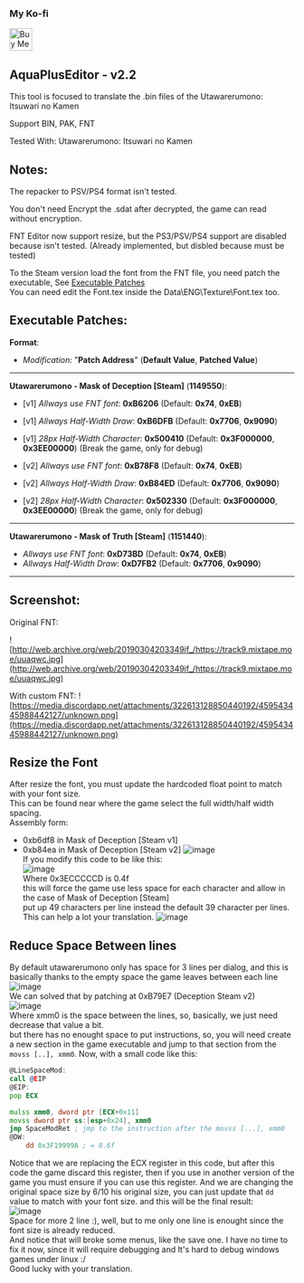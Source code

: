### My Ko-fi
<a href='https://ko-fi.com/Z8Z231I4Z' target='_blank'><img height='40' style='border:0px;height:40px;' src='https://cdn.ko-fi.com/cdn/kofi1.png?v=2' border='0' alt='Buy Me a Coffee at ko-fi.com' /></a>

## AquaPlusEditor - v2.2

This tool is focused to translate the .bin files of the Utawarerumono: Itsuwari no Kamen


Support BIN, PAK, FNT

Tested With: Utawarerumono: Itsuwari no Kamen

## Notes:
The repacker to PSV/PS4 format isn't tested.

You don't need Encrypt the .sdat after decrypted, the game can read without encryption.

FNT Editor now support resize, but the PS3/PSV/PS4 support are disabled because isn't tested.
(Already implemented, but disbled because must be tested)

To the Steam version load the font from the FNT file, you need patch the executable, See [Executable Patches](#executable-patches)  
You can need edit the Font.tex inside the Data\ENG\Texture\Font.tex too.

## Executable Patches:

**Format**:
- *Modification*: "**Patch Address**" (**Default Value**, **Patched Value**)

---
**Utawarerumono - Mask of Deception [Steam]** (**1149550**):


- [v1] *Allways use FNT font*: **0xB6206** (Default: **0x74**, **0xEB**)  
- [v1] *Allways Half-Width Draw*: **0xB6DFB** (Default: **0x7706**, **0x9090**)

- [v1] *28px Half-Width Character*: **0x500410** (Default: **0x3F000000**, **0x3EE00000**) (Break the game, only for debug)

- [v2] *Allways use FNT font*: **0xB78F8** (Default: **0x74**, **0xEB**)  
- [v2] *Allways Half-Width Draw*: **0xB84ED** (Default: **0x7706**, **0x9090**)

- [v2] *28px Half-Width Character*: **0x502330** (Default: **0x3F000000**, **0x3EE00000**) (Break the game, only for debug)

---
**Utawarerumono - Mask of Truth [Steam]** (**1151440**):

- *Allways use FNT font*: **0xD73BD** (Default: **0x74**, **0xEB**)  
- *Allways Half-Width Draw*: **0xD7FB2** (Default: **0x7706**, **0x9090**)

---
## Screenshot:
Original FNT:

![http://web.archive.org/web/20190304203349if_/https://track9.mixtape.moe/uuaqwc.jpg](http://web.archive.org/web/20190304203349if_/https://track9.mixtape.moe/uuaqwc.jpg)

With custom FNT:
![https://media.discordapp.net/attachments/322613128850440192/459543445988442127/unknown.png](https://media.discordapp.net/attachments/322613128850440192/459543445988442127/unknown.png)



## Resize the Font
After resize the font, you must update the hardcoded float point to match with your font size.  
This can be found near where the game select the full width/half width spacing.  
Assembly form: 
- 0xb6df8 in Mask of Deception [Steam v1]
- 0xb84ea in Mask of Deception [Steam v2]
![image](https://user-images.githubusercontent.com/10576957/170355606-61a7204d-45db-42d6-ae7c-ebd2e2498f25.png)  
If you modify this code to be like this:  
![image](https://user-images.githubusercontent.com/10576957/170356696-8a4c008f-217e-421d-988f-5080e292196e.png)  
Where 0x3ECCCCCD is 0.4f  
this will force the game use less space for each character and allow in the case of Mask of Deception [Steam]  
put up 49 characters per line instead the default 39 character per lines. This can help a lot your translation.
![image](https://user-images.githubusercontent.com/10576957/170357116-b011cad0-4664-45be-a530-190338ab4597.png)


## Reduce Space Between lines
By default utawarerumono only has space for 3 lines per dialog, and this is basically thanks to the empty space the game leaves between each line  
![image](https://user-images.githubusercontent.com/10576957/172342738-838eaa68-4d54-4de9-95aa-4aa46c232908.png)  
We can solved that by patching at 0xB79E7 (Deception Steam v2)  
![image](https://user-images.githubusercontent.com/10576957/172341333-6685fca0-1e1b-4045-8a7b-f4db13557f40.png)  
Where xmm0 is the space between the lines, so, basically, we just need decrease that value a bit.  
but there has no enought space to put instructions, so, you will need create a new section in the game executable and jump to that section from the `movss [..], xmm0`.
Now, with a small code like this:  
```asm
@LineSpaceMod:
call @EIP
@EIP:
pop ECX

mulss xmm0, dword ptr [ECX+0x11]
movss dword ptr ss:[esp+0x24], xmm0
jmp SpaceModRet ; jmp to the instruction after the movss [...], xmm0
@DW:
	dd 0x3F19999A ; = 0.6f
```
Notice that we are replacing the ECX register in this code, but after this code the game discard this register, then if you use in another version of the game you must ensure if you can use this register.
And we are changing the original space size by 6/10 his original size, you can just update that `dd` value to match with your font size.
and this will be the final result:  
![image](https://user-images.githubusercontent.com/10576957/172343484-6b32e4c3-b396-4ede-927f-8422502cc876.png)  
Space for more 2 line :), well, but to me only one line is enought since the font size is already reduced.  
And notice that will broke some menus, like the save one. I have no time to fix it now, since it will require debugging and It's hard to debug windows games under linux :/   
Good lucky with your translation.
